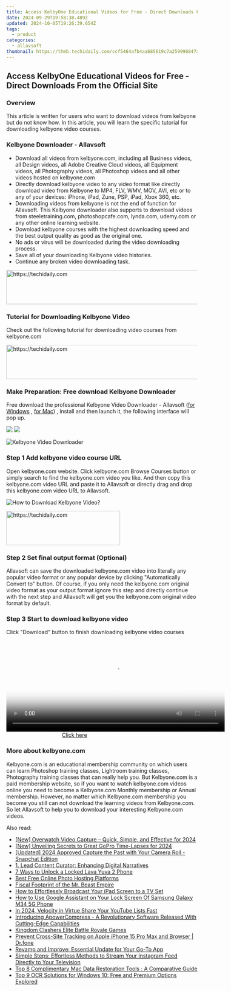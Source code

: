 ```yaml
---
title: Access KelbyOne Educational Videos for Free - Direct Downloads From the Official Site
date: 2024-09-29T19:58:38.489Z
updated: 2024-10-05T19:26:39.654Z
tags:
  - product
categories:
  - allavsoft
thumbnail: https://thmb.techidaily.com/ccf5464afb4aa685619c7a259990847a57c5c05dab74619d5212fa55287fa1c5.jpg
---
```


## Access KelbyOne Educational Videos for Free - Direct Downloads From the Official Site

### Overview

This article is written for users who want to download videos from kelbyone but do not know how. In this article, you will learn the specific tutorial for downloading kelbyone video courses.

### Kelbyone Downloader - Allavsoft

* Download all videos from kelbyone.com, including all Business videos, all Design videos, all Adobe Creative Cloud videos, all Equipment videos, all Photography videos, all Photoshop videos and all other videos hosted on kelbyone.com
* Directly download kelbyone video to any video format like directly download video from Kelbyone to MP4, FLV, WMV, MOV, AVI, etc or to any of your devices: iPhone, iPad, Zune, PSP, iPad, Xbox 360, etc.
* Downloading videos from kelbyone is not the end of function for Allavsoft. This Kelbyone downloader also supports to download videos from steeletraining.com, photoshopcafe.com, lynda.com, udemy.com or any other online learning website.
* Download kelbyone courses with the highest downloading speed and the best output quality as good as the original one.
* No ads or virus will be downloaded during the video downloading process.
* Save all of your downloading Kelbyone video histories.
* Continue any broken video downloading task.

<!-- affiliate ads begin -->
<a href="https://aligracehair.sjv.io/c/5597632/1925570/19272" target="_top" id="1925570">
  <img src="//a.impactradius-go.com/display-ad/19272-1925570" border="0" alt="https://techidaily.com" width="728" height="90"/>
</a>
<img height="0" width="0" src="https://aligracehair.sjv.io/i/5597632/1925570/19272" style="position:absolute;visibility:hidden;" border="0" />
<!-- affiliate ads end -->

### Tutorial for Downloading Kelbyone Video

Check out the following tutorial for downloading video courses from kelbyone.com

<!-- affiliate ads begin -->
<a href="https://aidotcom.pxf.io/c/5597632/2129043/19576" target="_top" id="2129043">
  <img src="//a.impactradius-go.com/display-ad/19576-2129043" border="0" alt="https://techidaily.com" width="728" height="90"/>
</a>
<img height="0" width="0" src="https://aidotcom.pxf.io/i/5597632/2129043/19576" style="position:absolute;visibility:hidden;" border="0" />
<!-- affiliate ads end -->

### Make Preparation: Free download Kelbyone Downloader

Free download the professional Kelbyone Video Downloader - Allavsoft ([for Windows](https://tools.techidaily.com/allavsoft/products/) , [for Mac](https://tools.techidaily.com/allavsoft/products/)) , install and then launch it, the following interface will pop up.

[![](https://www.allavsoft.com/how-to/../images/how-to/free-download-win.jpg)](https://tools.techidaily.com/allavsoft/products/) [![](https://www.allavsoft.com/how-to/../images/how-to/free-download-mac.jpg)](https://tools.techidaily.com/allavsoft/products/)

![Kelbyone Video Downloader](https://www.allavsoft.com/how-to/../images/allavsoft/screen-shot-600.jpg)

### Step 1 Add kelbyone video course URL

Open kelbyone.com website. Click kelbyone.com Browse Courses button or simply search to find the kelbyone.com video you like. And then copy this kelbyone.com video URL and paste it to Allavsoft or directly drag and drop this kelbyone.com video URL to Allavsoft.

![How to Download Kelbyone Video?](https://www.allavsoft.com/how-to/../images/how-to/download-rtmp-video/download-rtmp-video.jpg)

<!-- affiliate ads begin -->
<a href="https://dhgate.sjv.io/c/5597632/2106655/12108" target="_top" id="2106655">
  <img src="//a.impactradius-go.com/display-ad/12108-2106655" border="0" alt="https://techidaily.com" width="300" height="90"/>
</a>
<img height="0" width="0" src="https://dhgate.sjv.io/i/5597632/2106655/12108" style="position:absolute;visibility:hidden;" border="0" />
<!-- affiliate ads end -->

### Step 2 Set final output format (Optional)

Allavsoft can save the downloaded kelbyone.com video into literally any popular video format or any popular device by clicking "Automatically Convert to" button. Of course, if you only need the kelbyone.com original video format as your output format ignore this step and directly continue with the next step and Allavsoft will get you the kelbyone.com original video format by default.

### Step 3 Start to download kelbyone video

Click "Download" button to finish downloading kelbyone video courses

<!-- affiliate ads begin -->
<span id="1983472">
					<video width="576" height="240" style="cursor:pointer"
           poster="//a.impactradius-go.com/display-clicktoplayimage/1983472.png"
           onclick="if(!this.playClicked){this.play();this.setAttribute('controls',true);this.playClicked=true;}">
	   <source src="//a.impactradius-go.com/display-ad/22993-1983472">
	   <img src="//a.impactradius-go.com/display-clicktoplayimage/1983472.png" style="border: none; height: 100%; width: 100%; object-fit: contain">
	</video>
	<div style="width:360px;text-align:center"><a href="javascript:window.open(decodeURIComponent('https%3A%2F%2Fhomestyler.sjv.io%2Fc%2F5597632%2F1983472%2F22993'), '_blank');void(0);">Click here</a></div>
</span>
<img height="0" width="0" src="https://imp.pxf.io/i/5597632/1983472/22993" style="position:absolute;visibility:hidden;" border="0" />
<!-- affiliate ads end -->

### More about kelbyone.com

Kelbyone.com is an educational membership community on which users can learn Photoshop training classes, Lightroom training classes, Photography training classes that can really help you. But Kelbyone.com is a paid membership website, so if you want to watch kelbyone.com videos online you need to become a Kelbyone.com Monthly membership or Annual membership. However, no matter which Kelbyone.com membership you become you still can not download the learning videos from Kelbyone.com. So let Allavsoft to help you to download your interesting Kelbyone.com videos.

<ins class="adsbygoogle"
     style="display:block"
     data-ad-format="autorelaxed"
     data-ad-client="ca-pub-7571918770474297"
     data-ad-slot="1223367746"></ins>

<ins class="adsbygoogle"
     style="display:block"
     data-ad-client="ca-pub-7571918770474297"
     data-ad-slot="8358498916"
     data-ad-format="auto"
     data-full-width-responsive="true"></ins>

<span class="atpl-alsoreadstyle">Also read:</span>
<div><ul>
<li><a href="https://on-screen-recording.techidaily.com/new-overwatch-video-capture-quick-simple-and-effective-for-2024/"><u>[New] Overwatch Video Capture – Quick, Simple, and Effective for 2024</u></a></li>
<li><a href="https://fox-hovers.techidaily.com/new-unveiling-secrets-to-great-gopro-time-lapses-for-2024/"><u>[New] Unveiling Secrets to Great GoPro Time-Lapses for 2024</u></a></li>
<li><a href="https://snapchat-videos.techidaily.com/updated-2024-approved-capture-the-past-with-your-camera-roll-snapchat-edition/"><u>[Updated] 2024 Approved Capture the Past with Your Camera Roll - Snapchat Edition</u></a></li>
<li><a href="https://fox-where.techidaily.com/1-lead-content-curator-enhancing-digital-narratives/"><u>1. Lead Content Curator: Enhancing Digital Narratives</u></a></li>
<li><a href="https://android-unlock.techidaily.com/7-ways-to-unlock-a-locked-lava-yuva-2-phone-by-drfone-android/"><u>7 Ways to Unlock a Locked Lava Yuva 2 Phone</u></a></li>
<li><a href="https://fox-where.techidaily.com/best-free-online-photo-hosting-platforms/"><u>Best Free Online Photo Hosting Platforms</u></a></li>
<li><a href="https://youtube-videos.techidaily.com/fiscal-footprint-of-the-mr-beast-empire/"><u>Fiscal Footprint of the Mr. Beast Empire</u></a></li>
<li><a href="https://fox-where.techidaily.com/how-to-effortlessly-broadcast-your-ipad-screen-to-a-tv-set/"><u>How to Effortlessly Broadcast Your iPad Screen to a TV Set</u></a></li>
<li><a href="https://android-unlock.techidaily.com/how-to-use-google-assistant-on-your-lock-screen-of-samsung-galaxy-m34-5g-phone-by-drfone-android/"><u>How to Use Google Assistant on Your Lock Screen Of Samsung Galaxy M34 5G Phone</u></a></li>
<li><a href="https://youtube-data.techidaily.com/24-velocity-in-virtue-share-your-youtube-lists-fast/"><u>In 2024, Velocity in Virtue Share Your YouTube Lists Fast</u></a></li>
<li><a href="https://fox-where.techidaily.com/introducing-apowercompress-a-revolutionary-software-released-with-cutting-edge-capabilities/"><u>Introducing ApowerCompress - A Revolutionary Software Released With Cutting-Edge Capabilities</u></a></li>
<li><a href="https://screen-mirroring-recording.techidaily.com/kingdom-clashers-elite-battle-royale-games/"><u>Kingdom Clashers Elite Battle Royale Games</u></a></li>
<li><a href="https://fake-location.techidaily.com/prevent-cross-site-tracking-on-apple-iphone-15-pro-max-and-browser-drfone-by-drfone-virtual-ios/"><u>Prevent Cross-Site Tracking on Apple iPhone 15 Pro Max and Browser | Dr.fone</u></a></li>
<li><a href="https://fox-where.techidaily.com/revamp-and-improve-essential-update-for-your-go-to-app/"><u>Revamp and Improve: Essential Update for Your Go-To App</u></a></li>
<li><a href="https://fox-where.techidaily.com/simple-steps-effortless-methods-to-stream-your-instagram-feed-directly-to-your-television/"><u>Simple Steps: Effortless Methods to Stream Your Instagram Feed Directly to Your Television</u></a></li>
<li><a href="https://fox-where.techidaily.com/top-8-complimentary-mac-data-restoration-tools-a-comparative-guide/"><u>Top 8 Complimentary Mac Data Restoration Tools : A Comparative Guide</u></a></li>
<li><a href="https://fox-where.techidaily.com/top-9-ocr-solutions-for-windows-10-free-and-premium-options-explored/"><u>Top 9 OCR Solutions for Windows 10: Free and Premium Options Explored</u></a></li>
</ul></div>


